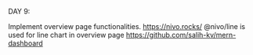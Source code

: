 DAY 9:

Implement overview page functionalities. https://nivo.rocks/ @nivo/line  is used for line chart in overview page
https://github.com/salih-kv/mern-dashboard